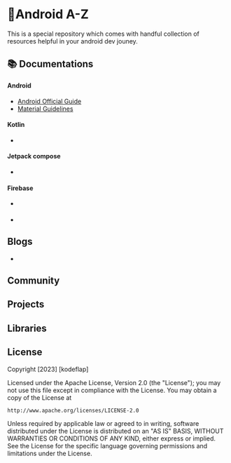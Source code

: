 # 📱Android A-Z

This is a special repository which comes with handful collection of resources helpful in your android dev jouney. 

## 📚 Documentations
#### Android
- [Android Official Guide](https://developer.android.com/guide)
- [Material Guidelines](https://m3.material.io/get-started)

#### Kotlin
- []()
#### Jetpack compose
- []()

#### Firebase
- []()

#### 
- []()


## Blogs
- []()

## Community

## Projects

## Libraries



## License

Copyright [2023] [kodeflap]

Licensed under the Apache License, Version 2.0 (the "License");
you may not use this file except in compliance with the License.
You may obtain a copy of the License at

    http://www.apache.org/licenses/LICENSE-2.0

Unless required by applicable law or agreed to in writing, software
distributed under the License is distributed on an "AS IS" BASIS,
WITHOUT WARRANTIES OR CONDITIONS OF ANY KIND, either express or implied.
See the License for the specific language governing permissions and
limitations under the License.
